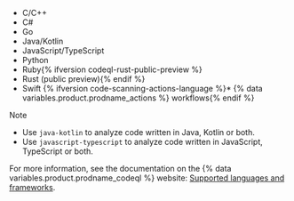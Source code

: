 <!-- If you update the list of supported languages for CodeQL, update docs-internal/content/get-started/learning-about-github/github-language-support.md to reflect the changes. -->
* C/C++
* C#
* Go
* Java/Kotlin
* JavaScript/TypeScript
* Python
* Ruby{% ifversion codeql-rust-public-preview %}
* Rust (public preview){% endif %}
* Swift
{% ifversion code-scanning-actions-language %}* {% data variables.product.prodname_actions %} workflows{% endif %}

> [!NOTE]
>
> * Use `java-kotlin` to analyze code written in Java, Kotlin or both.
> * Use `javascript-typescript` to analyze code written in JavaScript, TypeScript or both.

For more information, see the documentation on the {% data variables.product.prodname_codeql %} website: [Supported languages and frameworks](https://codeql.github.com/docs/codeql-overview/supported-languages-and-frameworks/).
